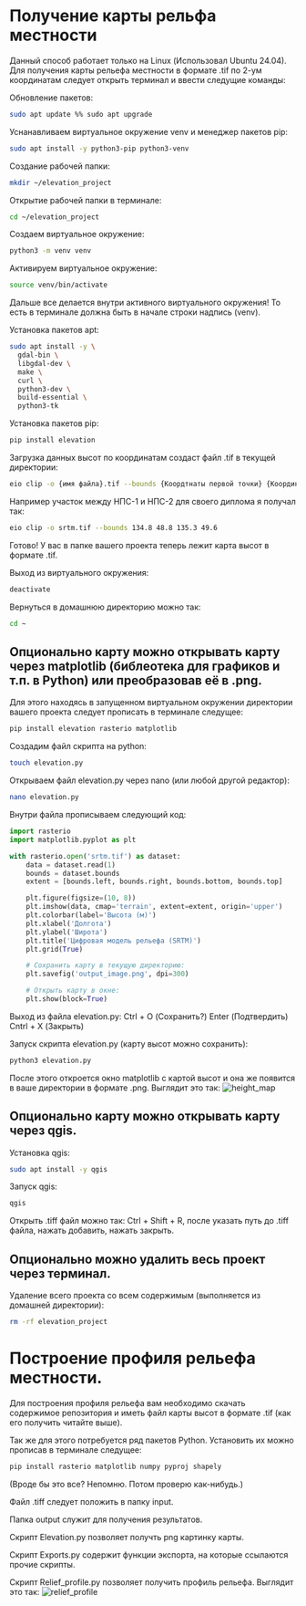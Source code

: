 # Получение карты рельфа местности
Данный способ работает только на Linux (Использовал Ubuntu 24.04).
Для получения карты рельефа местности в формате .tif по 2-ум координатам следует открыть терминал и ввести следущие команды:

Обновление пакетов:
```bash
sudo apt update %% sudo apt upgrade
```

Уснанавливаем виртуальное окружение venv и менеджер пакетов pip:
```bash
sudo apt install -y python3-pip python3-venv
```

Создание рабочей папки:
```bash
mkdir ~/elevation_project
```

Открытие рабочей папки в терминале:
```bash
cd ~/elevation_project
```

Создаем виртуальное окружение:
```bash
python3 -m venv venv
```

Активируем виртуальное окружение:
```bash
source venv/bin/activate
```

Дальше все делается внутри активного виртуального окружения!
То есть в терминале должна быть в начале строки надпись (venv).

Установка пакетов apt:
```bash
sudo apt install -y \
  gdal-bin \
  libgdal-dev \
  make \
  curl \
  python3-dev \
  build-essential \
  python3-tk
```

Установка пакетов pip:
```bash
pip install elevation
```

Загрузка данных высот по координатам создаст файл .tif в текущей директории:
```bash
eio clip -o {имя файла}.tif --bounds {Коордтнаты первой точки} {Координаты второй точки}
```

Например участок между НПС-1 и НПС-2 для своего диплома я получал так:
```bash
eio clip -o srtm.tif --bounds 134.8 48.8 135.3 49.6
```
Готово! У вас в папке вашего проекта теперь лежит карта высот в формате .tif.

Выход из виртуального окружения:
```bash
deactivate
```

Вернуться в домашнюю директорию можно так:
```bash
cd ~
```

## Опционально карту можно открывать карту через matplotlib (библеотека для графиков и т.п. в Python) или преобразовав её в .png.
Для этого находясь в запущенном виртуальном окружении директории вашего проекта следует прописать в терминале следущее:
```bash
pip install elevation rasterio matplotlib
```

Создадим файл скрипта на python:
```bash
touch elevation.py
```

Открываем файл elevation.py через nano (или любой другой редактор):
```bash
nano elevation.py
```

Внутри файла прописываем следующий код:
```Python
import rasterio
import matplotlib.pyplot as plt

with rasterio.open('srtm.tif') as dataset:
    data = dataset.read(1)
    bounds = dataset.bounds
    extent = [bounds.left, bounds.right, bounds.bottom, bounds.top]

    plt.figure(figsize=(10, 8))
    plt.imshow(data, cmap='terrain', extent=extent, origin='upper')
    plt.colorbar(label='Высота (м)')
    plt.xlabel('Долгота')
    plt.ylabel('Широта')
    plt.title('Цифровая модель рельефа (SRTM)')
    plt.grid(True)

    # Сохранить карту в текущую директорию:
    plt.savefig('output_image.png', dpi=300)

    # Открыть карту в окне:
    plt.show(block=True)
```

Выход из файла elevation.py:
Ctrl + O (Сохранить?)
Enter (Подтвердить)
Cntrl + X (Закрыть)

Запуск скрипта elevation.py (карту высот можно сохранить):
```bash
python3 elevation.py
```

После этого откроется окно matplotlib с картой высот и она же появится в ваше директории в формате .png. Выглядит это так:
![height_map](https://github.com/user-attachments/assets/09fa007f-b2cb-4c26-ae3b-27c27d5c283f)



## Опционально карту можно открывать карту через qgis.
Установка qgis:
```bash
sudo apt install -y qgis
```

Запуск qgis:
```bash
qgis
```

Открыть .tiff файл можно так:
Ctrl + Shift + R, после указать путь до .tiff файла, нажать добавить, нажать закрыть.

## Опционально можно удалить весь проект через терминал.
Удаление всего проекта со всем содержимым (выполняется из домашней директории):
```bash
rm -rf elevation_project
```

# Построение профиля рельефа местности.
Для построения профиля рельефа вам необходимо скачать содержимое репозитория и иметь файл карты высот в формате .tif (как его получить читайте выше).

Так же для этого потребуется ряд пакетов Python. Установить их можно прописав в терминале следущее:
```bash
pip install rasterio matplotlib numpy pyproj shapely
```
(Вроде бы это все? Непомню. Потом проверю как-нибудь.)

Файл .tiff следует положить в папку input.

Папка output служит для получения результатов.

Скрипт Elevation.py позволяет получть png картинку карты.

Скрипт Exports.py содержит функции экспорта, на которые ссылаются прочие скрипты.

Скрипт Relief_profile.py позволяет получить профиль рельефа. Выглядит это так:
![relief_profile](https://github.com/user-attachments/assets/a48d778b-ba23-4cc3-93a1-e60970ade311)


